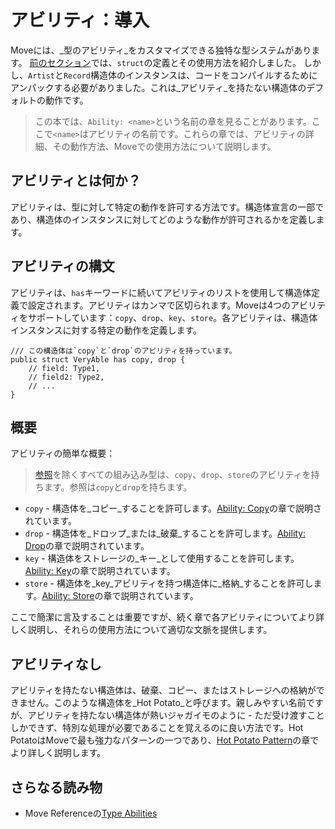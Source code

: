 # アビリティ：導入

Moveには、_型のアビリティ_をカスタマイズできる独特な型システムがあります。
[前のセクション](./struct)では、`struct`の定義とその使用方法を紹介しました。
しかし、`Artist`と`Record`構造体のインスタンスは、コードをコンパイルするためにアンパックする必要がありました。これは_アビリティ_を持たない構造体のデフォルトの動作です。

> この本では、`Ability: <name>`という名前の章を見ることがあります。ここで`<name>`はアビリティの名前です。これらの章では、アビリティの詳細、その動作方法、Moveでの使用方法について説明します。

## アビリティとは何か？

アビリティは、型に対して特定の動作を許可する方法です。構造体宣言の一部であり、構造体のインスタンスに対してどのような動作が許可されるかを定義します。

## アビリティの構文

アビリティは、`has`キーワードに続いてアビリティのリストを使用して構造体定義で設定されます。アビリティはカンマで区切られます。Moveは4つのアビリティをサポートしています：`copy`、`drop`、`key`、`store`。各アビリティは、構造体インスタンスに対する特定の動作を定義します。

```move
/// この構造体は`copy`と`drop`のアビリティを持っています。
public struct VeryAble has copy, drop {
    // field: Type1,
    // field2: Type2,
    // ...
}
```

## 概要

アビリティの簡単な概要：

> [参照](references)を除くすべての組み込み型は、`copy`、`drop`、`store`のアビリティを持ちます。参照は`copy`と`drop`を持ちます。

- `copy` - 構造体を_コピー_することを許可します。[Ability: Copy](./copy-ability)の章で説明されています。
- `drop` - 構造体を_ドロップ_または_破棄_することを許可します。[Ability: Drop](./drop-ability)の章で説明されています。
- `key` - 構造体をストレージの_キー_として使用することを許可します。[Ability: Key](./../storage/key-ability)の章で説明されています。
- `store` - 構造体を_key_アビリティを持つ構造体に_格納_することを許可します。[Ability: Store](./../storage/store-ability)の章で説明されています。

ここで簡潔に言及することは重要ですが、続く章で各アビリティについてより詳しく説明し、それらの使用方法について適切な文脈を提供します。

## アビリティなし

アビリティを持たない構造体は、破棄、コピー、またはストレージへの格納ができません。このような構造体を_Hot Potato_と呼びます。親しみやすい名前ですが、アビリティを持たない構造体が熱いジャガイモのように - ただ受け渡すことしかできず、特別な処理が必要であることを覚えるのに良い方法です。Hot PotatoはMoveで最も強力なパターンの一つであり、[Hot Potato Pattern](./../programmability/hot-potato-pattern)の章でより詳しく説明します。

## さらなる読み物

- Move Referenceの[Type Abilities](./../../reference/abilities)
